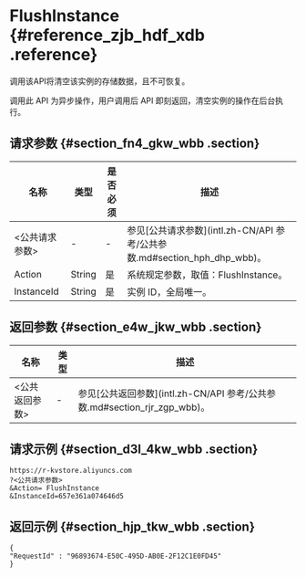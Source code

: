 # FlushInstance {#reference_zjb_hdf_xdb .reference}

调用该API将清空该实例的存储数据，且不可恢复。

调用此 API 为异步操作，用户调用后 API 即刻返回，清空实例的操作在后台执行。

## 请求参数 {#section_fn4_gkw_wbb .section}

|名称|类型|是否必须|描述|
|--|--|----|--|
|<公共请求参数\>|-|-|参见[公共请求参数](intl.zh-CN/API 参考/公共参数.md#section_hph_dhp_wbb)。|
|Action|String|是|系统规定参数，取值：FlushInstance。|
|InstanceId|String|是|实例 ID，全局唯一。|

## 返回参数 {#section_e4w_jkw_wbb .section}

|名称|类型|描述|
|--|--|--|
|<公共返回参数\>|-|参见[公共返回参数](intl.zh-CN/API 参考/公共参数.md#section_rjr_zgp_wbb)。|

## 请求示例 {#section_d3l_4kw_wbb .section}

```
https://r-kvstore.aliyuncs.com
?<公共请求参数>
&Action= FlushInstance
&InstanceId=657e361a074646d5
```

## 返回示例 {#section_hjp_tkw_wbb .section}

```
{
"RequestId" : "96893674-E50C-495D-AB0E-2F12C1E0FD45"
}
```

